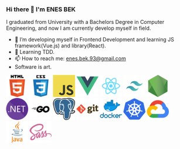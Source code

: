 ### Hi there 👋 I'm ENES BEK

I graduated from University with a Bachelors Degree in Computer Engineering, and now I am currently develop myself in field.

- 🔭 I’m developing myself in Frontend Development and learning JS framework(Vue.js) and library(React).
- 🔭 Learning TDD.
- 📫 How to reach me: enes.bek.93@gmail.com
- Software is art.

<p align="left">
  <img src="https://github.com/github/explore/raw/main/topics/html/html.png" alt="aws" width="60" height="60"/>
  <img src="https://github.com/github/explore/raw/main/topics/css/css.png" alt="aws" width="60" height="60"/>
  <img src="https://github.com/github/explore/raw/main/topics/javascript/javascript.png" alt="aws" width="60" height="60"/>
  <img src="https://github.com/github/explore/raw/main/topics/vue/vue.png" alt="aws" width="60" height="60"/>
  <img src="https://github.com/github/explore/raw/main/topics/react/react.png" alt="aws" width="60" height="60"/>
  <img src="https://github.com/github/explore/raw/main/topics/tailwind/tailwind.png" alt="aws" width="60" height="60"/>
  <img src="https://github.com/github/explore/blob/main/topics/nodejs/nodejs.png" alt="aws" width="60" height="60"/>
  <img src="https://github.com/github/explore/blob/main/topics/dotnet/dotnet.png" alt="aws" width="60" height="60"/>
  <img src="https://github.com/github/explore/raw/main/topics/go/go.png" alt="aws" width="60" height="60"/>
  <img src="https://github.com/github/explore/raw/main/topics/postgresql/postgresql.png" alt="aws" width="60" height="60"/>
  <img src="https://github.com/github/explore/raw/main/topics/git/git.png" alt="aws" width="60" height="60"/>
  <img src="https://github.com/github/explore/raw/main/topics/docker/docker.png" alt="aws" width="60" height="60"/>
  <img src="https://github.com/github/explore/raw/main/topics/kubernetes/kubernetes.png" alt="aws" width="60" height="60"/>
  <img src="https://github.com/github/explore/raw/main/topics/google-cloud/google-cloud.png" alt="aws" width="60" height="60"/>
  <img src="https://github.com/github/explore/raw/main/topics/java/java.png" alt="aws" width="60" height="60"/>
  <img src="https://github.com/github/explore/raw/main/topics/sass/sass.png" alt="aws" width="60" height="60"/>
</p>
